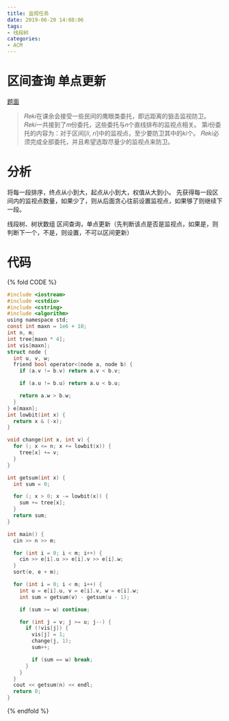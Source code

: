 ```yaml
---
title: 监视任务
date: 2019-06-20 14:08:06
tags:
- 线段树
categories:
- ACM
---
```


# 区间查询 单点更新
[题面](https://ac.nowcoder.com/acm/problem/14136)
> 𝑅𝑒𝑘𝑖在课余会接受一些民间的鹰眼类委托，即远距离的狙击监视防卫。
𝑅𝑒𝑘𝑖一共接到了𝑚份委托，这些委托与𝑛个直线排布的监视点相关。
第𝑖份委托的内容为：对于区间[𝑙𝑖, 𝑟𝑖]中的监视点，至少要防卫其中的𝑘𝑖个。
𝑅𝑒𝑘𝑖必须完成全部委托，并且希望选取尽量少的监视点来防卫。

<!--more-->
# 分析
将每一段排序，终点从小到大，起点从小到大，权值从大到小。
先获得每一段区间内的监视点数量，如果少了，则从后面贪心往前设置监视点，如果够了则继续下一段。

线段树、树状数组
区间查询，单点更新（先判断该点是否是监视点，如果是，则判断下一个，不是，则设置，不可以区间更新）

# 代码
{% fold CODE %}

```c
#include <iostream>
#include <cstdio>
#include <cstring>
#include <algorithm>
using namespace std;
const int maxn = 1e6 + 10;
int n, m;
int tree[maxn * 4];
int vis[maxn];
struct node {
  int u, v, w;
  friend bool operator<(node a, node b) {
    if (a.v != b.v) return a.v < b.v;

    if (a.u != b.u) return a.u < b.u;

    return a.w > b.w;
  }
} e[maxn];
int lowbit(int x) {
  return x & (-x);
}

void change(int x, int v) {
  for (; x <= n; x += lowbit(x)) {
    tree[x] += v;
  }
}

int getsum(int x) {
  int sum = 0;

  for (; x > 0; x -= lowbit(x)) {
    sum += tree[x];
  }
  return sum;
}

int main() {
  cin >> n >> m;

  for (int i = 0; i < m; i++) {
    cin >> e[i].u >> e[i].v >> e[i].w;
  }
  sort(e, e + m);

  for (int i = 0; i < m; i++) {
    int u = e[i].u, v = e[i].v, w = e[i].w;
    int sum = getsum(v) - getsum(u - 1);

    if (sum >= w) continue;

    for (int j = v; j >= u; j--) {
      if (!vis[j]) {
        vis[j] = 1;
        change(j, 1);
        sum++;

        if (sum == w) break;
      }
    }
  }
  cout << getsum(n) << endl;
  return 0;
}
```

{% endfold %}
